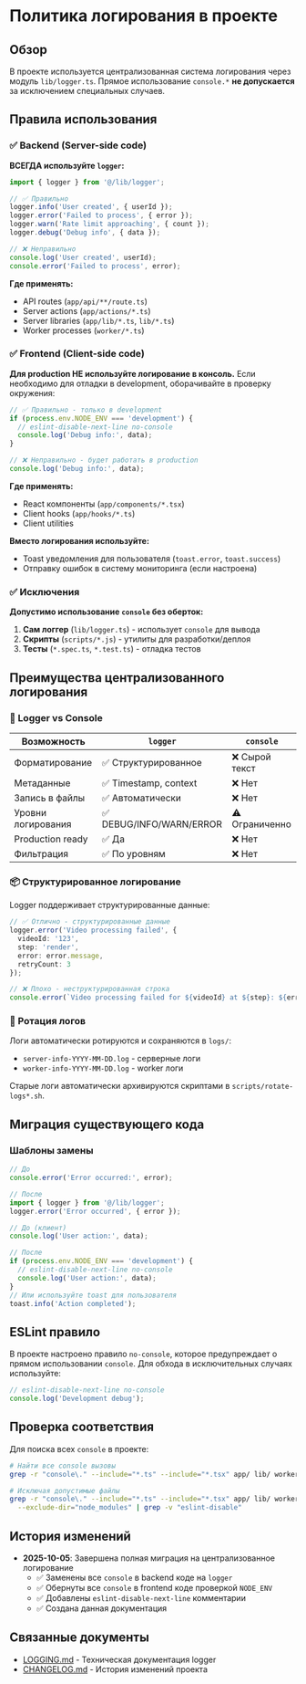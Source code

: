 # Политика логирования в проекте

## Обзор

В проекте используется централизованная система логирования через модуль `lib/logger.ts`. Прямое использование `console.*` **не допускается** за исключением специальных случаев.

## Правила использования

### ✅ Backend (Server-side code)

**ВСЕГДА используйте `logger`:**

```typescript
import { logger } from '@/lib/logger';

// ✅ Правильно
logger.info('User created', { userId });
logger.error('Failed to process', { error });
logger.warn('Rate limit approaching', { count });
logger.debug('Debug info', { data });

// ❌ Неправильно
console.log('User created', userId);
console.error('Failed to process', error);
```

**Где применять:**
- API routes (`app/api/**/route.ts`)
- Server actions (`app/actions/*.ts`)
- Server libraries (`app/lib/*.ts`, `lib/*.ts`)
- Worker processes (`worker/*.ts`)

### ✅ Frontend (Client-side code)

**Для production НЕ используйте логирование в консоль.** Если необходимо для отладки в development, оборачивайте в проверку окружения:

```typescript
// ✅ Правильно - только в development
if (process.env.NODE_ENV === 'development') {
  // eslint-disable-next-line no-console
  console.log('Debug info:', data);
}

// ❌ Неправильно - будет работать в production
console.log('Debug info:', data);
```

**Где применять:**
- React компоненты (`app/components/*.tsx`)
- Client hooks (`app/hooks/*.ts`)
- Client utilities

**Вместо логирования используйте:**
- Toast уведомления для пользователя (`toast.error`, `toast.success`)
- Отправку ошибок в систему мониторинга (если настроена)

### ✅ Исключения

**Допустимо использование `console` без оберток:**

1. **Сам логгер** (`lib/logger.ts`) - использует `console` для вывода
2. **Скрипты** (`scripts/*.js`) - утилиты для разработки/деплоя
3. **Тесты** (`*.spec.ts`, `*.test.ts`) - отладка тестов

## Преимущества централизованного логирования

### 🎯 Logger vs Console

| Возможность | `logger` | `console` |
|------------|----------|-----------|
| Форматирование | ✅ Структурированное | ❌ Сырой текст |
| Метаданные | ✅ Timestamp, context | ❌ Нет |
| Запись в файлы | ✅ Автоматически | ❌ Нет |
| Уровни логирования | ✅ DEBUG/INFO/WARN/ERROR | ⚠️ Ограниченно |
| Production ready | ✅ Да | ❌ Нет |
| Фильтрация | ✅ По уровням | ❌ Нет |

### 📦 Структурированное логирование

Logger поддерживает структурированные данные:

```typescript
// ✅ Отлично - структурированные данные
logger.error('Video processing failed', {
  videoId: '123',
  step: 'render',
  error: error.message,
  retryCount: 3
});

// ❌ Плохо - неструктурированная строка
console.error(`Video processing failed for ${videoId} at ${step}: ${error}`);
```

### 📝 Ротация логов

Логи автоматически ротируются и сохраняются в `logs/`:
- `server-info-YYYY-MM-DD.log` - серверные логи
- `worker-info-YYYY-MM-DD.log` - worker логи

Старые логи автоматически архивируются скриптами в `scripts/rotate-logs*.sh`.

## Миграция существующего кода

### Шаблоны замены

```typescript
// До
console.error('Error occurred:', error);

// После
import { logger } from '@/lib/logger';
logger.error('Error occurred', { error });
```

```typescript
// До (клиент)
console.log('User action:', data);

// После
if (process.env.NODE_ENV === 'development') {
  // eslint-disable-next-line no-console
  console.log('User action:', data);
}
// Или используйте toast для пользователя
toast.info('Action completed');
```

## ESLint правило

В проекте настроено правило `no-console`, которое предупреждает о прямом использовании `console`. Для обхода в исключительных случаях используйте:

```typescript
// eslint-disable-next-line no-console
console.log('Development debug');
```

## Проверка соответствия

Для поиска всех `console` в проекте:

```bash
# Найти все console вызовы
grep -r "console\." --include="*.ts" --include="*.tsx" app/ lib/ worker/

# Исключая допустимые файлы
grep -r "console\." --include="*.ts" --include="*.tsx" app/ lib/ worker/ \
  --exclude-dir="node_modules" | grep -v "eslint-disable"
```

## История изменений

- **2025-10-05**: Завершена полная миграция на централизованное логирование
  - ✅ Заменены все `console` в backend коде на `logger`
  - ✅ Обернуты все `console` в frontend коде проверкой `NODE_ENV`
  - ✅ Добавлены `eslint-disable-next-line` комментарии
  - ✅ Создана данная документация

## Связанные документы

- [LOGGING.md](./LOGGING.md) - Техническая документация logger
- [CHANGELOG.md](../CHANGELOG.md) - История изменений проекта
